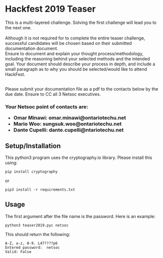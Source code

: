 <h1>Hackfest 2019 Teaser</h1>
This is a multi-layered challenge. Solving the first challenge will lead you to the next one.
<br><br>
Although it is not required for to complete the entire teaser challenge, successful candidates will be chosen based on their submitted documentation document. <br> Ensure to document and explain your thought process/methodology, including the reasoning behind your selected methods and the intended goal. Your document should describe your process in depth, and include a small paragraph as to why you should be selected/would like to attend HackFest.<br><br>

Please submit your documentation file as a pdf to the contacts below by the due date. Ensure to CC all 3 Netsoc executives. 

<h3>Your Netsoc point of contacts are:
  <ul>
  <li>Omar Minawi: omar.minawi@ontariotechu.net</li>
  <li>Mario Woo: sungsuk.woo@ontariotechu.net</li>
  <li>Dante Cupelli: dante.cupelli@ntariotechu.net</li>
  </ul>
  </h3>  


<h2>Setup/Installation</h2>

This python3 program uses the cryptography.io library. Please install this using:
  ```
  pip install cryptography
  ```
  or
  ```
  pip3 install -r requirements.txt
  ```

<h2>Usage</h2>

The first argument after the file name is the password. Here is an example:
```
python3 teaser2019.pyc netsoc
```
This should return the following:
```
A-Z, a-z, 0-9. L47????p6
Entered password:  netsoc
Valid: False
```
